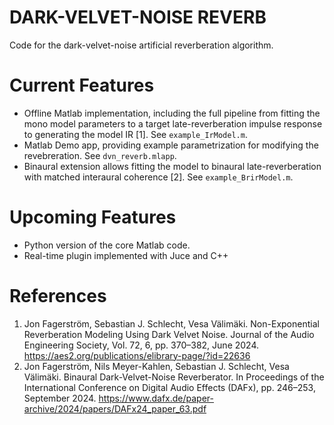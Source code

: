 # DARK-VELVET-NOISE REVERB
Code for the dark-velvet-noise artificial reverberation algorithm.

# Current Features
- Offline Matlab implementation, including the full pipeline from fitting the mono model parameters to a target late-reverberation impulse response to generating the model IR [1]. See ```example_IrModel.m```.
- Matlab Demo app, providing example parametrization for modifying the revebreration. See ```dvn_reverb.mlapp```.
- Binaural extension allows fitting the model to binaural late-reverberation with matched interaural coherence [2]. See ```example_BrirModel.m```. 

# Upcoming Features
- Python version of the core Matlab code.
- Real-time plugin implemented with Juce and C++

# References
1. Jon Fagerström, Sebastian J. Schlecht, Vesa Välimäki. Non-Exponential Reverberation Modeling Using Dark Velvet Noise. Journal of the Audio Engineering Society, Vol. 72, 6, pp. 370–382, June 2024. https://aes2.org/publications/elibrary-page/?id=22636
2. Jon Fagerström, Nils Meyer-Kahlen, Sebastian J. Schlecht, Vesa Välimäki. Binaural Dark-Velvet-Noise Reverberator. In Proceedings of the International Conference on Digital Audio Effects (DAFx), pp. 246–253, September 2024. https://www.dafx.de/paper-archive/2024/papers/DAFx24_paper_63.pdf
